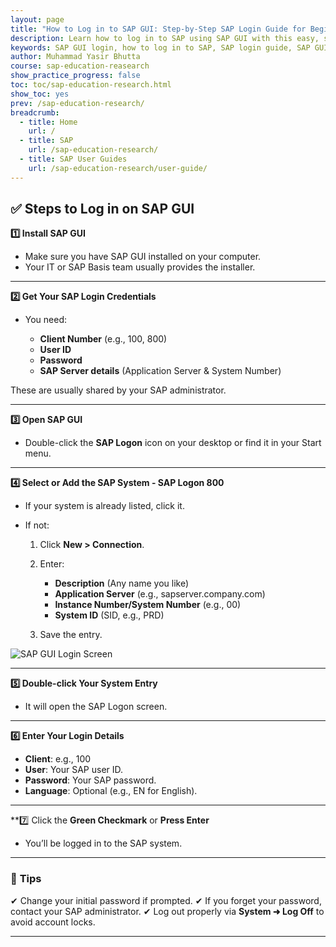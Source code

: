 ```yaml
---
layout: page
title: "How to Log in to SAP GUI: Step-by-Step SAP Login Guide for Beginners"
description: Learn how to log in to SAP using SAP GUI with this easy, step-by-step guide. Perfect for SAP beginners — includes setup, login details, and troubleshooting tips.
keywords: SAP GUI login, how to log in to SAP, SAP login guide, SAP GUI tutorial, SAP beginner guide, SAP client number, SAP user ID, SAP system login steps, SAP installation and login, SAP logon configuration
author: Muhammad Yasir Bhutta
course: sap-education-reasearch
show_practice_progress: false
toc: toc/sap-education-research.html
show_toc: yes
prev: /sap-education-research/
breadcrumb:
  - title: Home
    url: /
  - title: SAP
    url: /sap-education-research/
  - title: SAP User Guides
    url: /sap-education-research/user-guide/
---
```


## ✅ **Steps to Log in on SAP GUI**

**1️⃣ Install SAP GUI**

* Make sure you have SAP GUI installed on your computer.
* Your IT or SAP Basis team usually provides the installer.

---

**2️⃣ Get Your SAP Login Credentials**

* You need:

  * **Client Number** (e.g., 100, 800)
  * **User ID**
  * **Password**
  * **SAP Server details** (Application Server & System Number)

These are usually shared by your SAP administrator.

---

**3️⃣ Open SAP GUI**

* Double-click the **SAP Logon** icon on your desktop or find it in your Start menu.

---

**4️⃣ Select or Add the SAP System - SAP Logon 800**

* If your system is already listed, click it.
* If not:

  1. Click **New > Connection**.

  2. Enter:

     * **Description** (Any name you like)
     * **Application Server** (e.g., sapserver.company.com)
     * **Instance Number/System Number** (e.g., 00)
     * **System ID** (SID, e.g., PRD)

  3. Save the entry.

![SAP GUI Login Screen](https://yourwebsite.com/images/sap-gui-login.png "How to Log in to SAP GUI")

---

**5️⃣ Double-click Your System Entry**

* It will open the SAP Logon screen.

---

**6️⃣ Enter Your Login Details**

* **Client**: e.g., 100
* **User**: Your SAP user ID.
* **Password**: Your SAP password.
* **Language**: Optional (e.g., EN for English).

---

\*\*7️⃣ Click the **Green Checkmark** or **Press Enter**

* You’ll be logged in to the SAP system.

---

### 📝 **Tips**

✔ Change your initial password if prompted.
✔ If you forget your password, contact your SAP administrator.
✔ Log out properly via **System ➜ Log Off** to avoid account locks.

---

